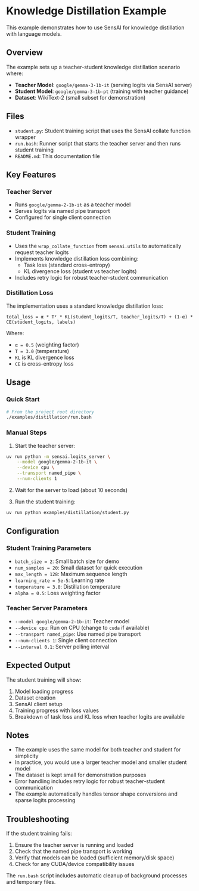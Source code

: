 # Knowledge Distillation Example

This example demonstrates how to use SensAI for knowledge distillation with language models.

## Overview

The example sets up a teacher-student knowledge distillation scenario where:

- **Teacher Model**: `google/gemma-3-1b-it` (serving logits via SensAI server)
- **Student Model**: `google/gemma-3-1b-pt` (training with teacher guidance)
- **Dataset**: WikiText-2 (small subset for demonstration)

## Files

- `student.py`: Student training script that uses the SensAI collate function wrapper
- `run.bash`: Runner script that starts the teacher server and then runs student training
- `README.md`: This documentation file

## Key Features

### Teacher Server
- Runs `google/gemma-2-1b-it` as a teacher model
- Serves logits via named pipe transport
- Configured for single client connection

### Student Training
- Uses the `wrap_collate_function` from `sensai.utils` to automatically request teacher logits
- Implements knowledge distillation loss combining:
  - Task loss (standard cross-entropy)
  - KL divergence loss (student vs teacher logits)
- Includes retry logic for robust teacher-student communication

### Distillation Loss
The implementation uses a standard knowledge distillation loss:
```
total_loss = α * T² * KL(student_logits/T, teacher_logits/T) + (1-α) * CE(student_logits, labels)
```

Where:
- `α = 0.5` (weighting factor)
- `T = 3.0` (temperature)
- `KL` is KL divergence loss
- `CE` is cross-entropy loss

## Usage

### Quick Start
```bash
# From the project root directory
./examples/distillation/run.bash
```

### Manual Steps
1. Start the teacher server:
```bash
uv run python -m sensai.logits_server \
    --model google/gemma-2-1b-it \
    --device cpu \
    --transport named_pipe \
    --num-clients 1
```

2. Wait for the server to load (about 10 seconds)

3. Run the student training:
```bash
uv run python examples/distillation/student.py
```

## Configuration

### Student Training Parameters
- `batch_size = 2`: Small batch size for demo
- `num_samples = 20`: Small dataset for quick execution
- `max_length = 128`: Maximum sequence length
- `learning_rate = 5e-5`: Learning rate
- `temperature = 3.0`: Distillation temperature
- `alpha = 0.5`: Loss weighting factor

### Teacher Server Parameters
- `--model google/gemma-2-1b-it`: Teacher model
- `--device cpu`: Run on CPU (change to `cuda` if available)
- `--transport named_pipe`: Use named pipe transport
- `--num-clients 1`: Single client connection
- `--interval 0.1`: Server polling interval

## Expected Output

The student training will show:
1. Model loading progress
2. Dataset creation
3. SensAI client setup
4. Training progress with loss values
5. Breakdown of task loss and KL loss when teacher logits are available

## Notes

- The example uses the same model for both teacher and student for simplicity
- In practice, you would use a larger teacher model and smaller student model
- The dataset is kept small for demonstration purposes
- Error handling includes retry logic for robust teacher-student communication
- The example automatically handles tensor shape conversions and sparse logits processing

## Troubleshooting

If the student training fails:
1. Ensure the teacher server is running and loaded
2. Check that the named pipe transport is working
3. Verify that models can be loaded (sufficient memory/disk space)
4. Check for any CUDA/device compatibility issues

The `run.bash` script includes automatic cleanup of background processes and temporary files.
